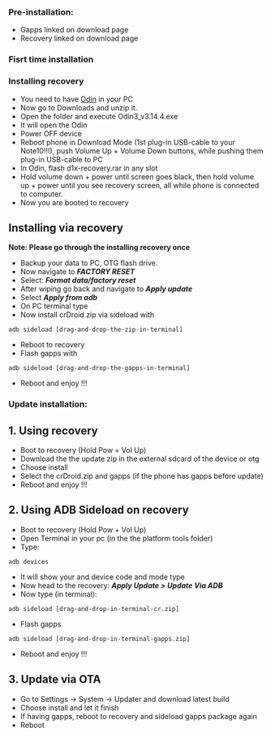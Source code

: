 ### Pre-installation:
* Gapps linked on download page
* Recovery linked on download page

### Fisrt time installation
### Installing recovery 
* You need to have [Odin](https://drive.google.com/file/d/1-tk7QBvxc8ixuU7XrGiGmNAjqspaliLv/view?usp=drive_link) in your PC
* Now go to Downloads and unzip it. 
* Open the folder and execute Odin3_v3.14.4.exe
* It will open the Odin
* Power OFF device
* Reboot phone in Download Mode (1st plug-in USB-cable to your Note10!!!), push Volume Up + Volume Down buttons, while pushing them plug-in USB-cable to PC
* In Odin, flash d1x-recovery.rar in any slot
* Hold volume down + power until screen goes black, then hold volume up + power until you see recovery screen, all while phone is connected to computer.
* Now you are booted to recovery

## Installing via recovery
**Note: Please go through the installing recovery once**
* Backup your data to PC, OTG flash drive.
* Now navigate to ***FACTORY RESET***
* Select: ***Format data/factory reset***
* After wiping go back and navigate to ***Apply update***
* Select  ***Apply from adb***
* On PC terminal type
* Now install crDroid zip via sideload with

```
adb sideload [drag-and-drop-the-zip-in-terminal]
```
* Reboot to recovery
* Flash gapps with

```
adb sideload [drag-and-drop-the-gapps-in-terminal]
```
* Reboot and enjoy !!!

### Update installation:
## 1. Using recovery
* Boot to recovery (Hold Pow + Vol Up)
* Download the the update zip in the external sdcard of the device or otg
* Choose install 
* Select the crDroid.zip and gapps (if the phone has gapps before update)
* Reboot and enjoy !!!

## 2. Using ADB Sideload on recovery 
* Boot to recovery (Hold Pow + Vol Up)
* Open Terminal in your pc (in the the platform tools folder)
* Type:

```
adb devices
```
* It will show your and device code and mode type
* Now head to the recovery: ***Apply Update > Update Via ADB***
* Now type (in terminal):

```
adb sideload [drag-and-drop-in-terminal-cr.zip]
```

* Flash gapps
```
adb sideload [drag-and-drop-in-terminal-gapps.zip]
```
* Reboot and enjoy !!!

## 3. Update via OTA
* Go to Settings -> System -> Updater and download latest build
* Choose install and let it finish
* If having gapps, reboot to recovery and sideload gapps package again
* Reboot